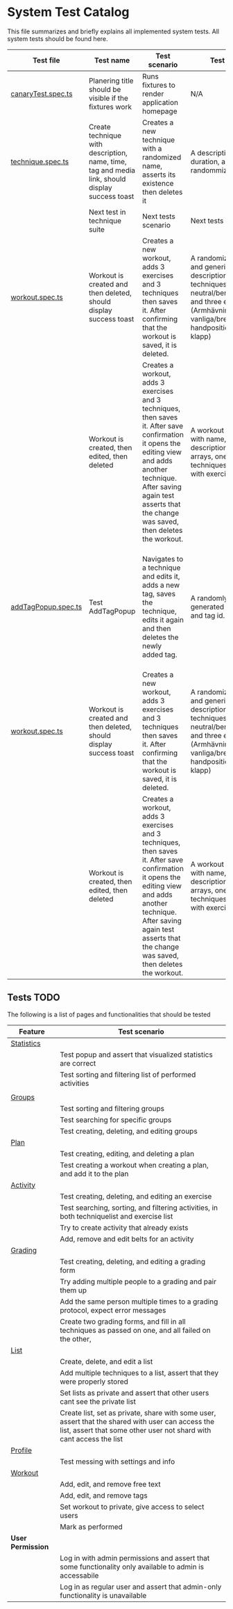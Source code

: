 # System Test Catalog
This file summarizes and briefly explains all implemented system tests. All system tests should be found here. 

| Test file | Test name | Test scenario | Test data | Expected outcome |
|-------|-------|--------|--------|--------|
| [canaryTest.spec.ts](../../../../frontend/SystemTests/TestFiles/canaryTest.spec.ts) | Planering title should be visible if the fixtures work | Runs fixtures to render application homepage | N/A | Homepage is rendered, 'Planering' title is located |
| [technique.spec.ts](../../../../frontend/SystemTests/TestFiles/techniques.spec.ts) | Create technique with description, name, time, tag and media link, should display success toast | Creates a new technique with a randomized name, asserts its existence then deletes it | A description, duration, and a randommized name | The newly created test is inserted into the database, then deleted |
|| Next test in technique suite | Next tests scenario | Next tests data | Next tests outcome |
| [workout.spec.ts](../../../../frontend/SystemTests/TestFiles/workout.spec.ts) | Workout is created and then deleted, should display success toast | Creates a new workout, adds 3 exercises and 3 techniques then saves it. After confirming that the workout is saved, it is deleted. | A randomized name and generic description. Three techniques (Kamae, neutral/beredd/gard), and three exercises (Armhävningar, vanliga/bred handposition/med klapp) | The newly created workout is inserted into the database with the desired name, description, and activities. After that its deleted |
|  | Workout is created, then edited, then deleted | Creates a workout, adds 3 exercises and 3 techniques, then saves it. After save confirmation it opens the editing view and adds another technique. After saving again test asserts that the change was saved, then deletes the workout. | A workout object with name, description, two arrays, one with techniques and one with exercises | Workout is successfully edited and confirmation toast is visible |
|[addTagPopup.spec.ts](../../../../frontend/SystemTests/TestFiles/addTagPopup.spec.ts)| Test AddTagPopup | Navigates to a technique and edits it, adds a new tag, saves the technique, edits it again and then deletes the newly added tag. | A randomly generated tag name and tag id. | The tag is first added, expects the tag to be visible in the technique, the tag is then deleted, the tag is expected to be removed from the technique. |
| [workout.spec.ts](../../../../frontend/SystemTests/TestFiles/workout.spec.ts) | Workout is created and then deleted, should display success toast | Creates a new workout, adds 3 exercises and 3 techniques then saves it. After confirming that the workout is saved, it is deleted. | A randomized name and generic description. Three techniques (Kamae, neutral/beredd/gard), and three exercises (Armhävningar, vanliga/bred handposition/med klapp) | The newly created workout is inserted into the database with the desired name, description, and activities. After that it's deleted |
|  | Workout is created, then edited, then deleted | Creates a workout, adds 3 exercises and 3 techniques, then saves it. After save confirmation it opens the editing view and adds another technique. After saving again test asserts that the change was saved, then deletes the workout. | A workout object with name, description, two arrays, one with techniques and one with exercises | Workout is successfully edited and confirmation toast is visible |

## Tests TODO
The following is a list of pages and functionalities that should be tested

| Feature | Test scenario |
|--------|--------|
| [Statistics](../../../../frontend/src/pages/Statistics) |  |
|  | Test popup and assert that visualized statistics are correct |
|  | Test sorting and filtering list of performed activities |
|  |  |
| [Groups](../../../../frontend/src/pages/Plan/GroupIndex) |
|  | Test sorting and filtering groups |
|  | Test searching for specific groups |
|  | Test creating, deleting, and editing groups |
| [Plan](../../../../frontend/src/pages/Statistics/Plan) |  |
|  | Test creating, editing, and deleting a plan |
|  | Test creating a workout when creating a plan, and add it to the plan |
| [Activity](../../../../frontend/src/pages/Activity) |  |
|  | Test creating, deleting, and editing an exercise |
|  | Test searching, sorting, and filtering activities, in both techniquelist and exercise list |
|  | Try to create activity that already exists |
|  | Add, remove and edit belts for an activity |
| [Grading](../../../../frontend/src/pages/Grading/) |  |
|  | Test creating, deleting, and editing a grading form |
|  | Try adding multiple people to a grading and pair them up |
|  | Add the same person multiple times to a grading protocol, expect error messages |
|  | Create two grading forms, and fill in all techniques as passed on one, and all failed on the other, |
| [List](../../../../frontend/src/pages/List) |  |
|  | Create, delete, and edit a list |
|  | Add multiple techniques to a list, assert that they were properly stored |
|  | Set lists as private and assert that other users cant see the private list |
|  | Create list, set as private, share with some user, assert that the shared with user can access the list, assert that some other user not shard with cant access the list |
| [Profile](../../../../frontend/src/pages/Profile/) |  |
|  | Test messing with settings and info |
| [Workout](../../../../frontend/src/pages/Workout) |  |
|  | Add, edit, and remove free text |
|  | Add, edit, and remove tags |
|  | Set workout to private, give access to select users |
|  | Mark as performed |
| **User Permission** |  |
|  | Log in with admin permissions and assert that some functionality only available to admin is accessabile |
|  | Log in as regular user and assert that admin-only functionality is unavailable |
